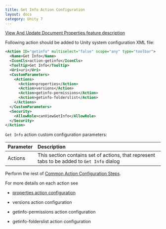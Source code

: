 ```yaml
---
title: Get Info Action Configuration
layout: docs
category: Unity 7
---
```

[View And Update Document Properties feature description](../../features/document-management/view-update-document-properties)

Following action should be added to Unity system configuration XML file:
 
```xml
<Action ID="getinfo" multiselect="false" scope="any" type="toolbar">
  <Name>Get Info</Name>
  <IconCls>action-getinfo</IconCls>
  <Tooltip>Get Info</Tooltip>
  <Uri>uri</Uri>
  <CustomParameters>
    <Actions>
      <Action>properties</Action>
      <Action>versions</Action>
      <Action>getinfo-permissions</Action>
      <Action>getinfo-folderslist</Action>
    </Actions>
  </CustomParameters>
  <Security>
    <AllowRole>canViewGetInfo</AllowRole>
  </Security>
</Action>
```

`Get Info` action custom configuration parameters:

| Parameter | Description |
|:----|:-------------------|
|Actions | This section contains set of actions, that represent tabs to be added to `Get Info` dialog |

Perform the rest of [Common Action Configuration Steps](../actions#common-actions-configuration-steps). 

For more details on each action see

- [properties action configuration](properties)

- versions action configuration

- getinfo-permissions action configuration

- getinfo-folderslist action configuration
